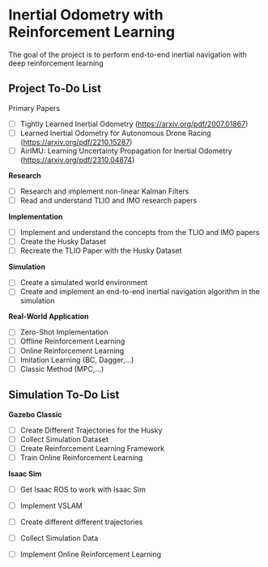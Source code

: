 # Inertial Odometry with Reinforcement Learning

The goal of the project is to perform end-to-end inertial navigation with deep reinforcement learning

## Project To-Do List

Primary Papers
- [ ] Tightly Learned Inertial Odometry (https://arxiv.org/pdf/2007.01867)
- [ ] Learned Inertial Odometry for Autonomous Drone Racing (https://arxiv.org/pdf/2210.15287)
- [ ] AirIMU: Learning Uncertainty Propagation for Inertial Odometry (https://arxiv.org/pdf/2310.04874)

**Research**
- [ ] Research and implement non-linear Kalman Filters
- [ ] Read and understand TLIO and IMO research papers 

**Implementation**
- [ ] Implement and understand the concepts from the TLIO and IMO papers
- [ ] Create the Husky Dataset
- [ ] Recreate the TLIO Paper with the Husky Dataset

**Simulation**
- [ ] Create a simulated world environment
- [ ] Create and implement an end-to-end inertial navigation algorithm in the simulation

**Real-World Application**
- [ ] Zero-Shot Implementation
- [ ] Offline Reinforcement Learning
- [ ] Online Reinforcement Learning
- [ ] Imitation Learning (BC, Dagger,...)
- [ ] Classic Method (MPC,...)

## Simulation To-Do List

**Gazebo Classic**
- [ ] Create Different Trajectories for the Husky
- [ ] Collect Simulation Dataset
- [ ] Create Reinforcement Learning Framework
- [ ] Train Online Reinforcement Learning

**Isaac Sim**
- [ ] Get Isaac ROS to work with Isaac Sim
- [ ] Implement VSLAM
- [ ] Create different different trajectories
- [ ] Collect Simulation Data
- [ ] Implement Online Reinforcement Learning





